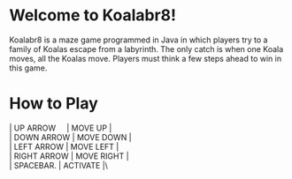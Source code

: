 # Welcome to Koalabr8!

Koalabr8 is a maze game programmed in Java in which players try to a family of Koalas escape from a labyrinth. The only catch is when one Koala moves, all the Koalas move. Players must think a few steps ahead to win in this game.

# How to Play

|   UP ARROW&nbsp; &nbsp; &nbsp;|  MOVE UP    |\
|  DOWN ARROW  |  MOVE DOWN  |\
|  LEFT ARROW  |  MOVE LEFT  |\
|  RIGHT ARROW |  MOVE RIGHT |\
|  SPACEBAR.   |  ACTIVATE   |\

